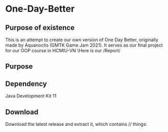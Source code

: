 # One-Day-Better
## Purpose of existence
This is an attempt to create our own version of One Day Better, originally made by Aquanoctis (GMTK Game Jam 2021). It serves as our final project for our OOP course in HCMIU-VN 
\Here is our /Report/

## Purpose
## Dependency
Java Development Kit 11
## Download
Download the latest release and extract it, which contains // things:


